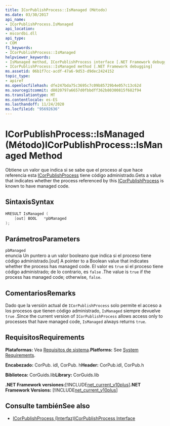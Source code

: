```yaml
---
title: ICorPublishProcess::IsManaged (Método)
ms.date: 03/30/2017
api_name:
- ICorPublishProcess.IsManaged
api_location:
- mscordbi.dll
api_type:
- COM
f1_keywords:
- ICorPublishProcess::IsManaged
helpviewer_keywords:
- IsManaged method, ICorPublishProcess interface [.NET Framework debugging]
- ICorPublishProcess::IsManaged method [.NET Framework debugging]
ms.assetid: 06b1f7cc-acdf-47a6-9d53-d9dec2424152
topic_type:
- apiref
ms.openlocfilehash: dfe247bda75c3695c7c09b85729b4e057c13c62d
ms.sourcegitcommit: d8020797a6657d0fbbdff362b80300815f682f94
ms.translationtype: MT
ms.contentlocale: es-ES
ms.lasthandoff: 11/24/2020
ms.locfileid: "95692636"
---
```

# <a name="icorpublishprocessismanaged-method"></a><span data-ttu-id="a98a6-102">ICorPublishProcess::IsManaged (Método)</span><span class="sxs-lookup"><span data-stu-id="a98a6-102">ICorPublishProcess::IsManaged Method</span></span>

<span data-ttu-id="a98a6-103">Obtiene un valor que indica si se sabe que el proceso al que hace referencia esta [ICorPublishProcess](icorpublishprocess-interface.md) tiene código administrado.</span><span class="sxs-lookup"><span data-stu-id="a98a6-103">Gets a value that indicates whether the process referenced by this [ICorPublishProcess](icorpublishprocess-interface.md) is known to have managed code.</span></span>  
  
## <a name="syntax"></a><span data-ttu-id="a98a6-104">Sintaxis</span><span class="sxs-lookup"><span data-stu-id="a98a6-104">Syntax</span></span>  
  
```cpp  
HRESULT IsManaged (  
    [out] BOOL   *pbManaged  
);  
```  
  
## <a name="parameters"></a><span data-ttu-id="a98a6-105">Parámetros</span><span class="sxs-lookup"><span data-stu-id="a98a6-105">Parameters</span></span>  

 `pbManaged`  
 <span data-ttu-id="a98a6-106">enuncia Un puntero a un valor booleano que indica si el proceso tiene código administrado.</span><span class="sxs-lookup"><span data-stu-id="a98a6-106">[out] A pointer to a Boolean value that indicates whether the process has managed code.</span></span> <span data-ttu-id="a98a6-107">El valor es `true` si el proceso tiene código administrado; de lo contrario, es `false` .</span><span class="sxs-lookup"><span data-stu-id="a98a6-107">The value is `true` if the process has managed code; otherwise, `false`.</span></span>  
  
## <a name="remarks"></a><span data-ttu-id="a98a6-108">Comentarios</span><span class="sxs-lookup"><span data-stu-id="a98a6-108">Remarks</span></span>  

 <span data-ttu-id="a98a6-109">Dado que la versión actual de `ICorPublishProcess` solo permite el acceso a los procesos que tienen código administrado, `IsManaged` siempre devuelve `true` .</span><span class="sxs-lookup"><span data-stu-id="a98a6-109">Since the current version of `ICorPublishProcess` allows access only to processes that have managed code, `IsManaged` always returns `true`.</span></span>  
  
## <a name="requirements"></a><span data-ttu-id="a98a6-110">Requisitos</span><span class="sxs-lookup"><span data-stu-id="a98a6-110">Requirements</span></span>  

 <span data-ttu-id="a98a6-111">**Plataformas:** Vea [Requisitos de sistema](../../get-started/system-requirements.md).</span><span class="sxs-lookup"><span data-stu-id="a98a6-111">**Platforms:** See [System Requirements](../../get-started/system-requirements.md).</span></span>  
  
 <span data-ttu-id="a98a6-112">**Encabezado:** CorPub. idl, CorPub. h</span><span class="sxs-lookup"><span data-stu-id="a98a6-112">**Header:** CorPub.idl, CorPub.h</span></span>  
  
 <span data-ttu-id="a98a6-113">**Biblioteca:** CorGuids.lib</span><span class="sxs-lookup"><span data-stu-id="a98a6-113">**Library:** CorGuids.lib</span></span>  
  
 <span data-ttu-id="a98a6-114">**.NET Framework versiones:**[!INCLUDE[net_current_v10plus](../../../../includes/net-current-v10plus-md.md)]</span><span class="sxs-lookup"><span data-stu-id="a98a6-114">**.NET Framework Versions:** [!INCLUDE[net_current_v10plus](../../../../includes/net-current-v10plus-md.md)]</span></span>  
  
## <a name="see-also"></a><span data-ttu-id="a98a6-115">Consulte también</span><span class="sxs-lookup"><span data-stu-id="a98a6-115">See also</span></span>

- [<span data-ttu-id="a98a6-116">ICorPublishProcess (Interfaz)</span><span class="sxs-lookup"><span data-stu-id="a98a6-116">ICorPublishProcess Interface</span></span>](icorpublishprocess-interface.md)
